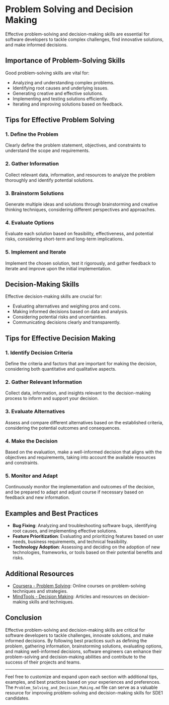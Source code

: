 # Problem Solving and Decision Making

Effective problem-solving and decision-making skills are essential for software developers to tackle complex challenges, find innovative solutions, and make informed decisions.

## Importance of Problem-Solving Skills

Good problem-solving skills are vital for:

- Analyzing and understanding complex problems.
- Identifying root causes and underlying issues.
- Generating creative and effective solutions.
- Implementing and testing solutions efficiently.
- Iterating and improving solutions based on feedback.

## Tips for Effective Problem Solving

### 1. Define the Problem
Clearly define the problem statement, objectives, and constraints to understand the scope and requirements.

### 2. Gather Information
Collect relevant data, information, and resources to analyze the problem thoroughly and identify potential solutions.

### 3. Brainstorm Solutions
Generate multiple ideas and solutions through brainstorming and creative thinking techniques, considering different perspectives and approaches.

### 4. Evaluate Options
Evaluate each solution based on feasibility, effectiveness, and potential risks, considering short-term and long-term implications.

### 5. Implement and Iterate
Implement the chosen solution, test it rigorously, and gather feedback to iterate and improve upon the initial implementation.

## Decision-Making Skills

Effective decision-making skills are crucial for:

- Evaluating alternatives and weighing pros and cons.
- Making informed decisions based on data and analysis.
- Considering potential risks and uncertainties.
- Communicating decisions clearly and transparently.

## Tips for Effective Decision Making

### 1. Identify Decision Criteria
Define the criteria and factors that are important for making the decision, considering both quantitative and qualitative aspects.

### 2. Gather Relevant Information
Collect data, information, and insights relevant to the decision-making process to inform and support your decision.

### 3. Evaluate Alternatives
Assess and compare different alternatives based on the established criteria, considering the potential outcomes and consequences.

### 4. Make the Decision
Based on the evaluation, make a well-informed decision that aligns with the objectives and requirements, taking into account the available resources and constraints.

### 5. Monitor and Adapt
Continuously monitor the implementation and outcomes of the decision, and be prepared to adapt and adjust course if necessary based on feedback and new information.

## Examples and Best Practices

- **Bug Fixing**: Analyzing and troubleshooting software bugs, identifying root causes, and implementing effective solutions.
- **Feature Prioritization**: Evaluating and prioritizing features based on user needs, business requirements, and technical feasibility.
- **Technology Adoption**: Assessing and deciding on the adoption of new technologies, frameworks, or tools based on their potential benefits and risks.

## Additional Resources

- [Coursera - Problem Solving](https://www.coursera.org/courses?query=problem%20solving): Online courses on problem-solving techniques and strategies.
- [MindTools - Decision Making](https://www.mindtools.com/pages/main/newMN_TED.htm): Articles and resources on decision-making skills and techniques.

## Conclusion

Effective problem-solving and decision-making skills are critical for software developers to tackle challenges, innovate solutions, and make informed decisions. By following best practices such as defining the problem, gathering information, brainstorming solutions, evaluating options, and making well-informed decisions, software engineers can enhance their problem-solving and decision-making abilities and contribute to the success of their projects and teams.

---

Feel free to customize and expand upon each section with additional tips, examples, and best practices based on your experiences and preferences. The `Problem_Solving_and_Decision_Making.md` file can serve as a valuable resource for improving problem-solving and decision-making skills for SDE1 candidates.